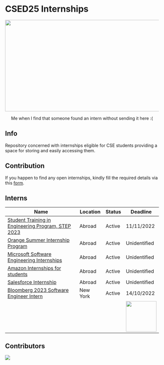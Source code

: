 # CSED25 Internships 
<p align="center">
  <img src="https://github.com/MostafaGalal1/CSED25_Internships/blob/main/GIFS/giphy%20(1).gif" width ="600" height="300"/>
</p>

<p align="center">
  Me when I find that someone found an intern without sending it here :(
</p>

## Info
Repository concerned with internships eligible for CSE students providing a space for storing and easily accessing them.
  
## Contribution
If you happen to find any open internships, kindly fill the required details via this [form](https://docs.google.com/forms/d/e/1FAIpQLSd4RoZeTgh7bJ2fLb7HgJCombEjj1C4GJpUQKIFivW3ENlm_w/viewform?usp=sf_link).

## Interns
| Name | Location | Status | Deadline |
|------|----------|--------|----------|
|[Student Training in Engineering Program, STEP 2023](https://careers.google.com/jobs/results/?employment_type=INTERN&jex=ENTRY_LEVEL&q=STEP) | Abroad | Active | 11/11/2022 |
|[Orange Summer Internship Program](https://msurvey.orange.com/summerinternshipprogram?fbclid=IwAR2g-Dd12rpmZ9-_Icc6obEJkqaTcrIgljTIY5lsVQpU-0DiGpml31cfOp0) | Abroad | Active | Unidentified |
|[Microsoft Software Engineering Internships](https://careers.microsoft.com/students/us/en/c/engineering-jobs?from=20&s=1) | Abroad | Active | Unidentified |
|[Amazon Internships for students](https://amazon.jobs/en/teams/internships-for-students?offset=0&result_limit=10&sort=relevant&category%5B%5D=software-development&distanceType=Mi&radius=24km&latitude=&longitude=&loc_group_id=&loc_query=&base_query=&city=&country=&region=&county=&query_options=&) | Abroad | Active | Unidentified | 
|[Salesforce Internship](https://salesforce.wd1.myworkdayjobs.com/en-US/Futureforce_Internships/details/Summer-2023-Intern---Software-Engineer--Business-Technology--IT-_JR162559?q=software+engineer&d=cta-summer-view-sjb-1&jobFamilyGroup=8db2f0ed342347eb8bac553488d8d12e) | Abroad | Active | Unidentified |
|[Bloomberg 2023 Software Engineer Intern](https://careers.bloomberg.com/job/detail/106002) | New York | Active | 14/10/2022 |
| | | | <img src="https://github.com/MostafaGalal1/CSED25_Internships/blob/main/GIFS/giphy%204.gif" width="100" height ="100" />


## Contributors
<a href="https://github.com/MostafaGalal1/CSED25_Internships/graphs/contributors">
  <img src="https://contrib.rocks/image?repo=MostafaGalal1/CSED25_Internships&columns=24&max=480"/>
</a>
